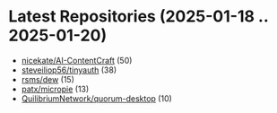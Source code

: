 # Latest Repositories (2025-01-18 .. 2025-01-20)

- [nicekate/AI-ContentCraft](https://github.com/nicekate/AI-ContentCraft) (50)
- [steveiliop56/tinyauth](https://github.com/steveiliop56/tinyauth) (38)
- [rsms/dew](https://github.com/rsms/dew) (15)
- [patx/micropie](https://github.com/patx/micropie) (13)
- [QuilibriumNetwork/quorum-desktop](https://github.com/QuilibriumNetwork/quorum-desktop) (10)
